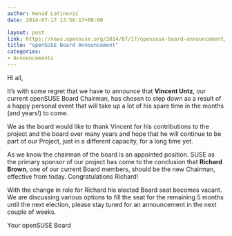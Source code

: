 ```yaml
---
author: Nenad Latinović
date: 2014-07-17 13:58:17+00:00

layout: post
link: https://news.opensuse.org/2014/07/17/opensuse-board-announcement/
title: "openSUSE Board Announcement"
categories:
- Announcements
---
```



Hi all,




It’s with some regret that we have to announce that **Vincent Untz**, our current openSUSE Board Chairman, has chosen to step down as a result of a happy personal event that will take up a lot of his spare time in the months (and years!) to come.




We as the board would like to thank Vincent for his contributions to the project and the board over many years and hope that he will continue to be part of our Project, just in a different capacity, for a long time yet.




<!-- more -->




As we know the chairman of the board is an appointed position. SUSE as the primary sponsor of our project has come to the conclusion that **Richard Brown**, one of our current Board members, should be the new Chairman, effective from today. Congratulations Richard!




With the change in role for Richard his elected Board seat becomes vacant. We are discussing various options to fill the seat for the remaining 5 months until the next election, please stay tuned for an announcement in the next couple of weeks.




Your openSUSE Board

		
